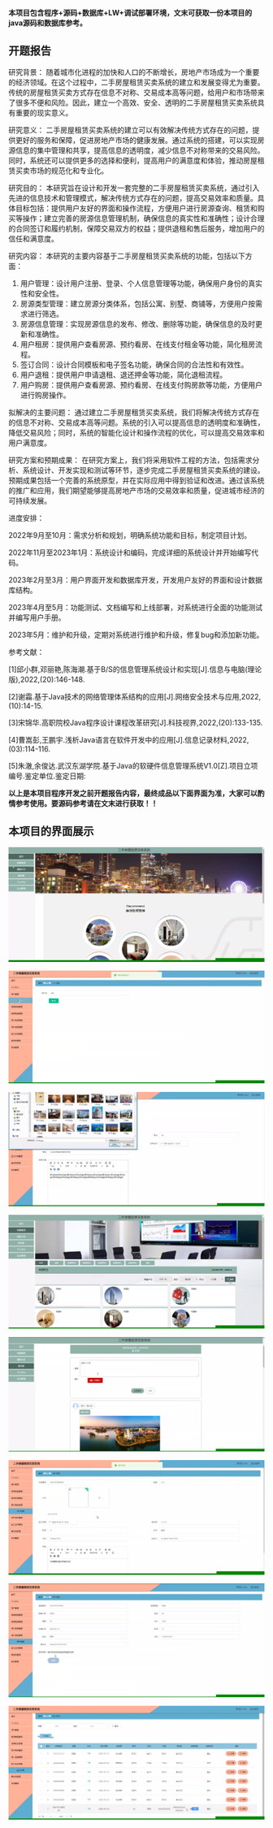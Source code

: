 ****本项目包含程序+源码+数据库+LW+调试部署环境，文末可获取一份本项目的java源码和数据库参考。****

## ******开题报告******

研究背景：
随着城市化进程的加快和人口的不断增长，房地产市场成为一个重要的经济领域。在这个过程中，二手房屋租赁买卖系统的建立和发展变得尤为重要。传统的房屋租赁买卖方式存在信息不对称、交易成本高等问题，给用户和市场带来了很多不便和风险。因此，建立一个高效、安全、透明的二手房屋租赁买卖系统具有重要的现实意义。

研究意义：
二手房屋租赁买卖系统的建立可以有效解决传统方式存在的问题，提供更好的服务和保障，促进房地产市场的健康发展。通过系统的搭建，可以实现房源信息的集中管理和共享，提高信息的透明度，减少信息不对称带来的交易风险。同时，系统还可以提供更多的选择和便利，提高用户的满意度和体验，推动房屋租赁买卖市场的规范化和专业化。

研究目的：
本研究旨在设计和开发一套完整的二手房屋租赁买卖系统，通过引入先进的信息技术和管理模式，解决传统方式存在的问题，提高交易效率和质量。具体目标包括：提供用户友好的界面和操作流程，方便用户进行房源查询、租赁和购买等操作；建立完善的房源信息管理机制，确保信息的真实性和准确性；设计合理的合同签订和履约机制，保障交易双方的权益；提供退租和售后服务，增加用户的信任和满意度。

研究内容： 本研究的主要内容基于二手房屋租赁买卖系统的功能，包括以下方面：

  1. 用户管理：设计用户注册、登录、个人信息管理等功能，确保用户身份的真实性和安全性。
  2. 房源类型管理：建立房源分类体系，包括公寓、别墅、商铺等，方便用户按需求进行筛选。
  3. 房源信息管理：实现房源信息的发布、修改、删除等功能，确保信息的及时更新和准确性。
  4. 用户租房：提供用户查看房源、预约看房、在线支付租金等功能，简化租房流程。
  5. 签订合同：设计合同模板和电子签名功能，确保合同的合法性和有效性。
  6. 用户退租：提供用户申请退租、退还押金等功能，简化退租流程。
  7. 用户购房：提供用户查看房源、预约看房、在线支付购房款等功能，方便用户进行购房操作。

拟解决的主要问题：
通过建立二手房屋租赁买卖系统，我们将解决传统方式存在的信息不对称、交易成本高等问题。系统的引入可以提高信息的透明度和准确性，降低交易风险；同时，系统的智能化设计和操作流程的优化，可以提高交易效率和用户满意度。

研究方案和预期成果：
在研究方案上，我们将采用软件工程的方法，包括需求分析、系统设计、开发实现和测试等环节，逐步完成二手房屋租赁买卖系统的建设。预期成果包括一个完善的系统原型，并在实际应用中得到验证和改进。通过该系统的推广和应用，我们期望能够提高房地产市场的交易效率和质量，促进城市经济的可持续发展。

进度安排：

2022年9月至10月：需求分析和规划，明确系统功能和目标，制定项目计划。

2022年11月至2023年1月：系统设计和编码，完成详细的系统设计并开始编写代码。

2023年2月至3月：用户界面开发和数据库开发，开发用户友好的界面和设计数据库结构。

2023年4月至5月：功能测试、文档编写和上线部署，对系统进行全面的功能测试并编写用户手册。

2023年5月：维护和升级，定期对系统进行维护和升级，修复bug和添加新功能。

参考文献：

[1]邱小群,邓丽艳,陈海潮.基于B/S的信息管理系统设计和实现[J].信息与电脑(理论版),2022,(20):146-148.

[2]谢霜.基于Java技术的网络管理体系结构的应用[J].网络安全技术与应用,2022,(10):14-15.

[3]宋锦华.高职院校Java程序设计课程改革研究[J].科技视界,2022,(20):133-135.

[4]曹嵩彭,王鹏宇.浅析Java语言在软件开发中的应用[J].信息记录材料,2022,(03):114-116.

[5]朱澈,余俊达.武汉东湖学院.基于Java的软硬件信息管理系统V1.0[Z].项目立项编号.鉴定单位.鉴定日期:

****以上是本项目程序开发之前开题报告内容，最终成品以下面界面为准，大家可以酌情参考使用。要源码参考请在文末进行获取！！****

## ******本项目的界面展示******

![](./res/73801035f0a5417a81cd2bfa4619c839.png)

![](./res/42fcaca5ce6b456bb19320a9c50460dc.png)

![](./res/18cfa82b0e0d4a1f863ffe82568f9351.png)

![](./res/d4d57d0b103c4e9e920504b3ec9b4c02.png)

![](./res/7a2f3f2f067a4f73b98df93feebe1096.png)

![](./res/14693efac4e84495b9f9500637d89b46.png)

![](./res/c4d53c6805aa4de684426075ddd7d97a.png)

![](./res/964a9800ccc34764918acf24a66d152e.png)


